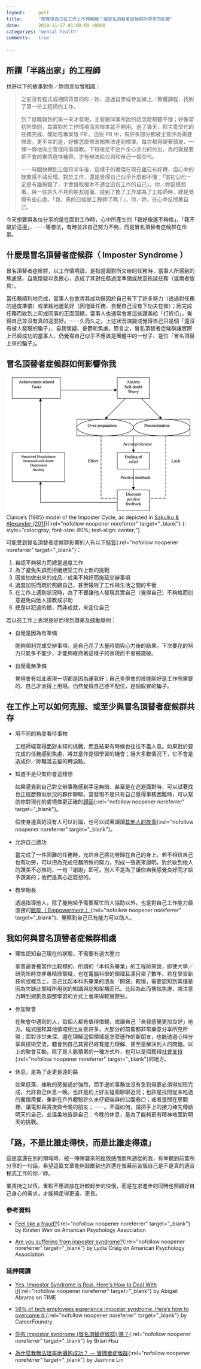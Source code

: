 ```yaml
---
layout:     post
title:      "總覺得自己在工作上不夠稱職？論冒名頂替者症候群所帶來的影響"
date:       2019-11-27 01:08:00 +0800
categories: "mental health"
comments:   true

---
```


## 所謂「半路出家」的工程師
也許以下的故事對你／妳而言似曾相識：
> 之前沒有程式或相關背景的你／妳，透過自學或參加線上／實體課程，找到了第一份工程師的工作。
>
> 到了就職報到的第一天才發現，主管跟同事所說的話怎麼都聽不懂；好像當初所學的，其實對於工作情境而言根本就不夠用。過了幾天，把主管交代的任務完成、開始在專案發 PR 。這些 PR 中，有許多部分都被主管評為需要修改。更不幸的是，好像怎麼修改都無法達到標準。每次都得硬著頭皮、一條一條地向主管或同事請教。下班後足不出戶全心全力的付出，為的就是要把不會的東西趕快補齊，才有辦法給公司和自己一個交代。
>
> ⋯⋯時間快轉到三個月半年後，這樣子的循環在現在雖已有好轉，但心中的挫敗感不減反增。對於工作，還是覺得自己似乎什麼都不懂；「當初公司一定是有誰搞錯了，才會錄取根本不適合這份工作的自己」，你／妳這樣想著。與一些許久不見的朋友碰面、提到了換了工作成為了工程師時，總是覺得有些心虛。「我，真的已經是工程師了嗎？」，你／妳，在心中反問著自己。

今天想要與各位分享的是在面對工作時，心中所產生的「我好像還不夠格」、「我不屬於這邊」、⋯⋯等想法，有時並非自己努力不夠，而是冒名頂替者症候群在作祟。

## 什麼是冒名頂替者症候群（ Imposter Syndrome ）
冒名頂替者症候群，以工作情境論，是指當面對所交辦的任務時，當事人所感到的焦慮感、自我懷疑以及擔心，造成了其對任務過度準備或故意拖延任務（或兩者皆具）。

當任務順利地完成，當事人也會將其成功歸因於自己有下了許多努力（透過對任務的過度準備）或單純地運氣好（因拖延任務、自覺自己沒有下功夫在做）；因完成任務而收到上司或同事的正面回饋，當事人也通常會將這些讚美給「打折扣」，覺得自己並沒有真的這麼好。⋯⋯久而久之，上述狀況演變成覺得自己只是個「還沒有被人發現的騙子」、自我懷疑、憂鬱和焦慮。簡言之，冒名頂替者症候群讓實際上已經成功的當事人，仍覺得自己似乎不應該是團體中的一份子、是位「冒名頂替上來的騙子」。

## 冒名頂替者症候群如何影響你我
![Model of the imposter cycle](/assets/images/imposter-syndrome/1.png)
Clance’s (1985) model of the Imposter Cycle, as depicted in [Sakulku & Alexander (2011)](https://www.apa.org/science/about/psa/2018/09/imposter-syndrome){:rel="nofollow noopener noreferrer" target="_blank"}
{: style="color:gray; font-size: 80%; text-align: center;"}

可能受到冒名頂替者症候群影響的人有以下[特質](https://mari.umich.edu/news/impostor-syndrome){:rel="nofollow noopener noreferrer" target="_blank"}：

1. 自認不夠努力而總是過度工作
2. 為了避免失誤而拒絕接受工作上新的挑戰
3. 因害怕做出來的成品／成果不夠好而拖延交辦事項
4. 過度加班而疏於照顧自己，甚至犧牲了工作與生活之間的平衡
5. 在工作上遇到狀況時，為了不要讓他人發現其實自己（覺得自己）不夠格而刻意避免向他人請教或求助
6. 總是以犯過的錯，而非成就，來定位自己

若以在工作上表現良好而得到讚美及鼓勵舉例：

- 自覺是因為有準備

	能夠順利完成交辦事項，是自己花了大量時間與心力後的結果。下次要花的努力只能多不能少，才能夠維持著這樣子的表現而不會被識破。

- 自覺毫無準備

	覺得會有如此表現一切都是因為運氣好；自己多學會的技能剛好是工作所需要的、自己才派得上用場。仍然覺得自己德不配位，是個假冒的騙子。

## 在工作上可以如何克服、或至少與冒名頂替者症候群共存
- 用不同的角度看待事物

	工程師經常得面對未知的挑戰，而且結果有時候也往往不盡人意。如果對於要完成的任務感到焦慮，將其當作是個學習的機會；絕大多數情況下，它不會是造成你／妳職涯去留的轉淚點。

- 知道不是只有你會這樣想

	如果感覺到自己對交辦事務感到手足無措、甚至是在逃避面對時，可以試著找也正經歷類似狀況的夥伴聊聊。當發現不是只有自己覺得事務困難時，可以幫助你對現在的處境做更正確的[歸因](https://en.wikipedia.org/wiki/Attribution_(psychology)){:rel="nofollow noopener noreferrer" target="_blank"}。

	假使身邊真的沒有人可以討論，也可以試著讀讀[其他人的故事](https://medium.com/landingfestival/58-of-tech-employees-experience-imposter-syndrome-heres-how-to-overcome-it-78172d8a2258){:rel="nofollow noopener noreferrer" target="_blank"}。

- 允許自己邀功

	當完成了一件困難的任務時，允許自己將功勞歸在自己的身上。若不相信自己也有功勞，可以把為完成任務所做的努力，列成一張表來證明。對於收到他人的讚美不必推託、一句「謝謝」即可。別人不是為了讓你自我感覺良好而才給予讚美的；他們是真心這麼想的。

- 教學相長

	透過指導他人，除了能夠給予需要幫忙的人協助以外，也是對自己工作能力最直接的[賦能（ Empowerment ）](https://zh.wikipedia.org/wiki/%E8%B3%A6%E6%AC%8A){:rel="nofollow noopener noreferrer" target="_blank"}、覺察到自己已有能力可以助人。

## 我如何與冒名頂替者症候群相處
- 理性認知自己現在的狀態，不需要有過大壓力

	拿普遍會被當作比較標的、所謂的「本科系畢業」的工程師來說，即使大學／研究所時並非專精該領域，也在電腦科學的領域耳濡目染了數年。若在學習新技術或概念上，自己比起本科系畢業的朋友「開竅」較慢，需要認知到其僅是因為欠缺此領域所用到的知識與認知架構而已。比起為此而懊惱焦慮，將注意力轉到規劃及調整學習的方式上會來得較實際些。

- 參加聚會

	在聚會中遇到的人，每個人都有值得借鏡，或讓自己「自我感覺更加良好」地方。程式圈和其他領域相比友善許多，大部分的前輩都非常樂意分享所見所得；面對涉世未深、還在理解這個領域是怎麼運作的新朋友，也能透過心得分享與技術交流，體會到自己其實已經有能力理解、甚至是解決別人的問題。以上的聚會互動，除了是人脈積累的一種方式外，也可以是個獲得[社會支持](https://en.wikipedia.org/wiki/Social_support#Links_to_mental_and_physical_health){:rel="nofollow noopener noreferrer" target="_blank"}的地方。

- 休息，是為了走更長遠的路

	如果低落、挫敗的感覺過於強烈，而手邊的事務並沒有急到得要必須得加班完成，允許自己休息一晚。也許是約上好友碰面聊聊近況；也許是找間從未吃過的餐館用餐，重新在戶外體驗許久未仔細端詳的公園巷口；或者是關在房間裡，讓電影與宵夜做今晚的朋友；⋯⋯。不論如何，請把手上的接力棒先傳給明天的自己，並溫柔地告訴自己：今晚的休息，是為了能夠更有精神地面對明天的挑戰。

## 「路，不是比誰走得快，而是比誰走得遠」
這是當還在別的領域時，被一陣陣襲來的挫敗感而無所適從的我，有幸聽到前輩所分享的一句話。希望這篇文章能夠鼓勵到也許還在螢幕前苦惱自己是不是真的適合程式工作的你／妳。

業貴持之以恆。重點不應該放在計較起步的快慢，而是在求進步的同時也照顧好自己身心的需求，才能夠走得更遠、更長。

### 參考資料
- [Feel like a fraud?](https://www.apa.org/gradpsych/2013/11/fraud){:rel="nofollow noopener noreferrer" target="_blank"} by Kirsten Weir on Amarican Psychology Association

- [Are you suffering from imposter syndrome?](https://www.apa.org/science/about/psa/2018/09/imposter-syndrome){:rel="nofollow noopener noreferrer" target="_blank"} by Lydia Craig on Amarican Psychology Association

### 延伸閱讀
- [Yes, Impostor Syndrome Is Real. Here's How to Deal With It](https://time.com/5312483/how-to-deal-with-impostor-syndrome/){:rel="nofollow noopener noreferrer" target="_blank"} by Abigail Abrams on TIME

- [58% of tech employees experience imposter syndrome. Here’s how to overcome it.](https://medium.com/landingfestival/58-of-tech-employees-experience-imposter-syndrome-heres-how-to-overcome-it-78172d8a2258){:rel="nofollow noopener noreferrer" target="_blank"} by CareerFoundry

- [你有 Impostor syndrome (冒名頂替症候群) 嗎？](https://brianhsublog.blogspot.com/2018/10/impostor-syndrome.html){:rel="nofollow noopener noreferrer" target="_blank"} by Brian Hsu

- [為什麼我無法坦率地擁抱成功？ — 冒牌者症候群](https://medium.com/as-a-product-designer/%E7%82%BA%E4%BB%80%E9%BA%BC%E6%88%91%E7%84%A1%E6%B3%95%E5%9D%A6%E7%8E%87%E5%9C%B0%E6%93%81%E6%8A%B1%E6%88%90%E5%8A%9F-%E5%86%92%E7%89%8C%E8%80%85%E7%97%87%E5%80%99%E7%BE%A4-2c8520a2c710){:rel="nofollow noopener noreferrer" target="_blank"} by Jasmine Lin

